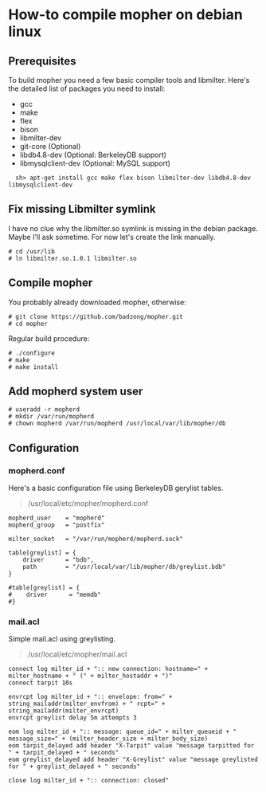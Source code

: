 How-to compile mopher on debian linux
=====================================


Prerequisites
-------------

To build mopher you need a few basic compiler tools and libmilter. Here's the
detailed list of packages you need to install:

  * gcc
  * make
  * flex
  * bison
  * libmilter-dev
  * git-core (Optional)
  * libdb4.8-dev (Optional: BerkeleyDB support)
  * libmysqlclient-dev (Optional: MySQL support)

```
  sh> apt-get install gcc make flex bison libmilter-dev libdb4.8-dev libmysqlclient-dev
```


Fix missing Libmilter symlink
-----------------------------

I have no clue why the libmilter.so symlink is missing in the debian package.
Maybe I'll ask sometime. For now let's create the link manually.

```
# cd /usr/lib
# ln libmilter.so.1.0.1 libmilter.so
```


Compile mopher
--------------

You probably already downloaded mopher, otherwise:

```
# git clone https://github.com/badzong/mopher.git
# cd mopher
```


Regular build procedure:

```
# ./configure
# make
# make install
```


Add mopherd system user
-----------------------

```
# useradd -r mopherd
# mkdir /var/run/mopherd
# chown mopherd /var/run/mopherd /usr/local/var/lib/mopher/db
```


Configuration
-------------

### mopherd.conf

Here's a basic configuration file using BerkeleyDB gerylist tables.

> /usr/local/etc/mopher/mopherd.conf
```
mopherd_user    = "mopherd"
mopherd_group   = "postfix"

milter_socket   = "/var/run/mopherd/mopherd.sock"

table[greylist] = {
    driver      = "bdb",
    path        = "/usr/local/var/lib/mopher/db/greylist.bdb"
}

#table[greylist] = {
#    driver      = "memdb"
#}
```


### mail.acl

Simple mail.acl using greylisting.

> /usr/local/etc/mopher/mail.acl
```
connect log milter_id + ":: new connection: hostname=" + milter_hostname + " (" + milter_hostaddr + ")"
connect tarpit 10s

envrcpt log milter_id + ":: envelope: from=" + string_mailaddr(milter_envfrom) + " rcpt=" + string_mailaddr(milter_envrcpt)
envrcpt greylist delay 5m attempts 3
    
eom log milter_id + ":: message: queue_id=" + milter_queueid + " message_size=" + (milter_header_size + milter_body_size)
eom tarpit_delayed add header "X-Tarpit" value "message tarpitted for " + tarpit_delayed + " seconds"
eom greylist_delayed add header "X-Greylist" value "message greylisted for " + greylist_delayed + " seconds" 

close log milter_id + ":: connection: closed"
```
